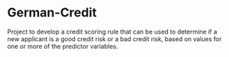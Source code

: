# German-Credit
Project to develop a credit scoring rule that can be used to determine if a new applicant is a good credit risk or a bad credit risk, based on values for one or more of the predictor variables.
